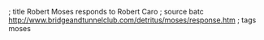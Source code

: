 ; title Robert Moses responds to Robert Caro
; source batc http://www.bridgeandtunnelclub.com/detritus/moses/response.htm
; tags moses
